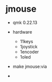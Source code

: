 # jmouse

* qmk 0.22.13

* hardware 
  * 11keys
  * 1joystick
  * 1encoder
  * 1oled

* make jmouse:via

* 
